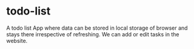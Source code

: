 # todo-list
A todo list App where data can be stored in local storage of browser and stays there irrespective of refreshing. We can add or edit tasks in the website.
